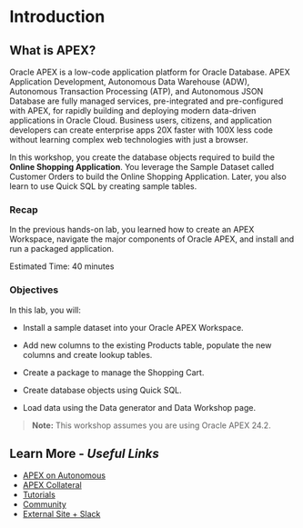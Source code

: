 # Introduction

## **What is APEX?**

Oracle APEX is a low-code application platform for Oracle Database. APEX Application Development, Autonomous Data Warehouse (ADW), Autonomous Transaction Processing (ATP), and Autonomous JSON Database are fully managed services, pre-integrated and pre-configured with APEX, for rapidly building and deploying modern data-driven applications in Oracle Cloud. Business users, citizens, and application developers can create enterprise apps 20X faster with 100X less code without learning complex web technologies with just a browser.

In this workshop, you create the database objects required to build the **Online Shopping Application**. You leverage the Sample Dataset called Customer Orders to build the Online Shopping Application. Later, you also learn to use Quick SQL by creating sample tables.

### Recap

In the previous hands-on lab, you learned how to create an APEX Workspace, navigate the major components of Oracle APEX, and install and run a packaged application.

Estimated Time: 40 minutes

### Objectives

In this lab, you will:

- Install a sample dataset into your Oracle APEX Workspace.

- Add new columns to the existing Products table, populate the new columns and create lookup tables.

- Create a package to manage the Shopping Cart.

- Create database objects using Quick SQL.

- Load data using the Data generator and Data Workshop page.

> **Note:** This workshop assumes you are using Oracle APEX 24.2.

## Learn More - *Useful Links*

- [APEX on Autonomous](https://apex.oracle.com/autonomous)
- [APEX Collateral](https://www.oracle.com/database/technologies/appdev/apex/collateral.html)
- [Tutorials](https://apex.oracle.com/en/learn/tutorials)
- [Community](https://apex.oracle.com/community)
- [External Site + Slack](http://apex.world)
